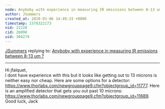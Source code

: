 ```yaml
---
node: Anyboby with experience in measuring IR emissions between 8-13 um ?
author: JSummers
created_at: 2020-01-06 14:49:33 +0000
timestamp: 1578322173
nid: 22228
cid: 26098
uid: 304279
---
```




[JSummers](../profile/JSummers) replying to: [Anyboby with experience in measuring IR emissions between 8-13 um ?](../notes/jfalquet/01-06-2020/anyboby-with-experience-in-measuring-ir-emissions-between-8-13-um)

----
Hi jfalquet,  
I dont have experience with this but it looks like getting out to 13 microns is neither easy nor cheap.  Here are some options for a detector: https://www.thorlabs.com/newgrouppage9.cfm?objectgroup_id=11777.
Here is an amplified detector that gets you out past 10 microns: https://www.thorlabs.com/newgrouppage9.cfm?objectgroup_id=11689.
Good luck,
Jack
